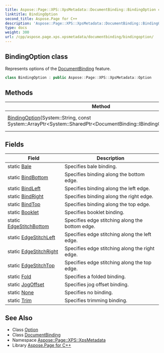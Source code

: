 ```yaml
---
title: Aspose::Page::XPS::XpsMetadata::DocumentBinding::BindingOption class
linktitle: BindingOption
second_title: Aspose.Page for C++
description: 'Aspose::Page::XPS::XpsMetadata::DocumentBinding::BindingOption class. Represents options of the DocumentBinding feature in C++.'
type: docs
weight: 300
url: /cpp/aspose.page.xps.xpsmetadata/documentbinding/bindingoption/
---
```

## BindingOption class


Represents options of the [DocumentBinding](../) feature.

```cpp
class BindingOption : public Aspose::Page::XPS::XpsMetadata::Option
```

## Methods

| Method | Description |
| --- | --- |
| [BindingOption](./bindingoption/)(System::String, const System::ArrayPtr\<System::SharedPtr\<DocumentBinding::IBindingOptionItem\>\>\&) | Creates a new instance. |
## Fields

| Field | Description |
| --- | --- |
| static [Bale](./bale/) | Specifies bale binding. |
| static [BindBottom](./bindbottom/) | Specifies binding along the bottom edge. |
| static [BindLeft](./bindleft/) | Specifies binding along the left edge. |
| static [BindRight](./bindright/) | Specifies binding along the right edge. |
| static [BindTop](./bindtop/) | Specifies binding along the top edge. |
| static [Booklet](./booklet/) | Specifies booklet binding. |
| static [EdgeStitchBottom](./edgestitchbottom/) | Specifies edge stitching along the bottom edge. |
| static [EdgeStitchLeft](./edgestitchleft/) | Specifies edge stitching along the left edge. |
| static [EdgeStitchRight](./edgestitchright/) | Specifies edge stitching along the right edge. |
| static [EdgeStitchTop](./edgestitchtop/) | Specifies edge stitching along the top edge. |
| static [Fold](./fold/) | Specifies a folded binding. |
| static [JogOffset](./jogoffset/) | Specifies jog offset binding. |
| static [None](./none/) | Specifies no binding. |
| static [Trim](./trim/) | Specifies trimming binding. |
## See Also

* Class [Option](../../option/)
* Class [DocumentBinding](../)
* Namespace [Aspose::Page::XPS::XpsMetadata](../../)
* Library [Aspose.Page for C++](../../../)
